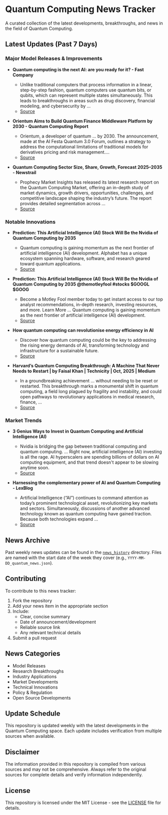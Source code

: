# Quantum Computing News Tracker

A curated collection of the latest developments, breakthroughs, and news in the field of Quantum Computing.

## Latest Updates (Past 7 Days)


### Major Model Releases & Improvements

- **Quantum computing is the next AI: are you ready for it? - Fast Company**
  - Unlike traditional computers that process information in a linear, step-by-step fashion, quantum computers use quantum bits, or qubits, which can represent multiple states simultaneously. This leads to breakthroughs in areas such as drug discovery, financial modeling, and cybersecurity by ...
  - [Source](https://www.fastcompany.com/91418318/quantum-computing-is-the-next-ai-are-you-ready-for-it)

- **Orientum Aims to Build Quantum Finance Middleware Platform by 2030 - Quantum Computing Report**
  - Orientum, a developer of quantum ... by 2030. The announcement, made at the AI Festa Quantum 3.0 Forum, outlines a strategy to address the computational limitations of traditional models for derivatives pricing and risk management....
  - [Source](https://quantumcomputingreport.com/orientum-aims-to-build-quantum-finance-middleware-platform-by-2030/)

- **Quantum Computing Sector Size, Share, Growth, Forecast 2025–2035 - Newstrail**
  - Prophecy Market Insights has released its latest research report on the Quantum Computing Market, offering an in-depth study of market dynamics, growth drivers, opportunities, challenges, and competitive landscape shaping the industry’s future. The report provides detailed segmentation across ...
  - [Source](https://newstrail.com/quantum-computing-sector-size-share-growth-forecast-2025-2035)

### Notable Innovations

- **Prediction: This Artificial Intelligence (AI) Stock Will Be the Nvidia of Quantum Computing by 2035**
  - Quantum computing is gaining momentum as the next frontier of artificial intelligence (AI) development. Alphabet has a unique ecosystem spanning hardware, software, and research geared toward quantum applications.
  - [Source](https://finance.yahoo.com/news/prediction-artificial-intelligence-ai-stock-000000009.html)

- **Prediction: This Artificial Intelligence (AI) Stock Will Be the Nvidia of Quantum Computing by 2035 @themotleyfool #stocks $GOOGL $GOOG**
  - Become a Motley Fool member today to get instant access to our top analyst recommendations, in-depth research, investing resources, and more. Learn More ... Quantum computing is gaining momentum as the next frontier of artificial intelligence (AI) development.
  - [Source](https://www.fool.com/investing/2025/10/07/prediction-this-artificial-intelligence-ai-stock-w/)

- **How quantum computing can revolutionise energy efficiency in AI**
  - Discover how quantum computing could be the key to addressing the rising energy demands of AI, transforming technology and infrastructure for a sustainable future.
  - [Source](https://fastcompany.co.za/tech/2025-10-07-how-quantum-computing-can-revolutionise-energy-efficiency-in-ai/)

- **Harvard’s Quantum Computing Breakthrough: A Machine That Never Needs to Restart | by Faisal Khan | Technicity | Oct, 2025 | Medium**
  - In a groundbreaking achievement ... without needing to be reset or restarted. This breakthrough marks a monumental shift in quantum computing, a field long plagued by fragility and instability, and could open pathways to revolutionary applications in medical research, finance, ...
  - [Source](https://medium.com/technicity/harvards-quantum-computing-breakthrough-a-machine-that-never-needs-to-restart-fc95eebe3e4f)

### Market Trends

- **3 Genius Ways to Invest in Quantum Computing and Artificial Intelligence (AI)**
  - Nvidia is bridging the gap between traditional computing and quantum computing. ... Right now, artificial intelligence (AI) investing is all the rage. AI hyperscalers are spending billions of dollars on AI computing equipment, and that trend doesn't appear to be slowing anytime soon.
  - [Source](https://finance.yahoo.com/news/3-genius-ways-invest-quantum-130700286.html)

- **Harnessing the complementary power of AI and Quantum Computing - LexBlog**
  - Artificial Intelligence (“AI”) continues to command attention as today’s prominent technological asset, revolutionizing key markets and sectors. Simultaneously, discussions of another advanced technology known as quantum computing have gained traction. Because both technologies expand ...
  - [Source](https://www.lexblog.com/2025/10/10/harnessing-the-complementary-power-of-ai-and-quantum-computing/)


## News Archive

Past weekly news updates can be found in the [`news_history`](./news_history/) directory. Files are named with the start date of the week they cover (e.g., `YYYY-MM-DD_quantum_news.json`).

## Contributing

To contribute to this news tracker:
1. Fork the repository
2. Add your news item in the appropriate section
3. Include:
   - Clear, concise summary
   - Date of announcement/development
   - Reliable source link
   - Any relevant technical details
4. Submit a pull request

## News Categories

- Model Releases
- Research Breakthroughs
- Industry Applications
- Market Developments
- Technical Innovations
- Policy & Regulation
- Open Source Developments

## Update Schedule

This repository is updated weekly with the latest developments in the Quantum Computing space. Each update includes verification from multiple sources when available.

## Disclaimer

The information provided in this repository is compiled from various sources and may not be comprehensive. Always refer to the original sources for complete details and verify information independently.

## License

This repository is licensed under the MIT License - see the [LICENSE](LICENSE) file for details.
